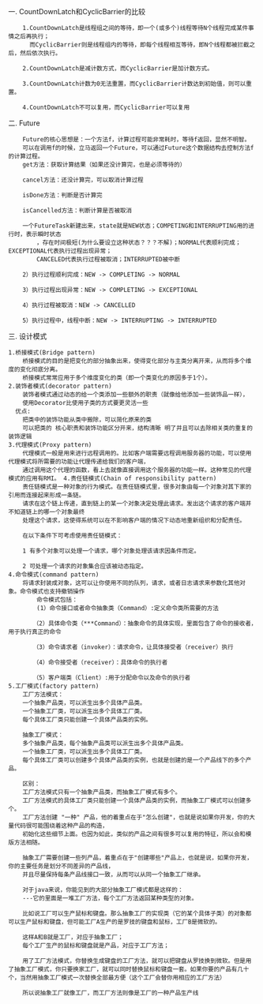 一. CountDownLatch和CyclicBarrier的比较

        1.CountDownLatch是线程组之间的等待，即一个(或多个)线程等待N个线程完成某件事情之后再执行；
          而CyclicBarrier则是线程组内的等待，即每个线程相互等待，即N个线程都被拦截之后，然后依次执行。

        2.CountDownLatch是减计数方式，而CyclicBarrier是加计数方式。

        3.CountDownLatch计数为0无法重置，而CyclicBarrier计数达到初始值，则可以重置。

        4.CountDownLatch不可以复用，而CyclicBarrier可以复用
二. Future

        Future的核心思想是：一个方法f，计算过程可能非常耗时，等待f返回，显然不明智。
        可以在调用f的时候，立马返回一个Future，可以通过Future这个数据结构去控制方法f的计算过程。
        get方法：获取计算结果（如果还没计算完，也是必须等待的）

        cancel方法：还没计算完，可以取消计算过程

        isDone方法：判断是否计算完

        isCancelled方法：判断计算是否被取消

        一个FutureTask新建出来，state就是NEW状态；COMPETING和INTERRUPTING用的进行时，表示瞬时状态
            ，存在时间极短(为什么要设立这种状态？？？不解)；NORMAL代表顺利完成；EXCEPTIONAL代表执行过程出现异常；
            CANCELED代表执行过程被取消；INTERRUPTED被中断

        2）执行过程顺利完成：NEW -> COMPLETING -> NORMAL

        3）执行过程出现异常：NEW -> COMPLETING -> EXCEPTIONAL

        4）执行过程被取消：NEW -> CANCELLED

        5）执行过程中，线程中断：NEW -> INTERRUPTING -> INTERRUPTED
三. 设计模式

    1.桥接模式(Bridge pattern)
        桥接模式的目的是把变化的部分抽象出来，使得变化部分与主类分离开来，从而将多个维度的变化彻底分离。
        桥接模式常常应用于多个维度变化的类（即一个类变化的原因多于1个）。
    2.装饰者模式(decorator pattern)
        装饰者模式通过动态的给一个类添加一些额外的职责（就像给他添加一些装饰品一样），
        使用Decorator比使用子类的方式要更灵活一些
      优点:
        把类中的装饰功能从类中搬除，可以简化原来的类
        可以把类的 核心职责和装饰功能区分开来，结构清晰 明了并且可以去除相关类的重复的装饰逻辑
    3.代理模式(Proxy pattern)
        代理模式一般是用来进行远程调用的。比如客户端需要远程调用服务器的功能，可以使用代理模式将所需要的功能让代理传递给我们的客户端，
        通过调用这个代理的函数，看上去就像直接调用这个服务器的功能一样。这种常见的代理模式的应用有RMI。 4.责任链模式(Chain of responsibility pattern)
        责任链模式是一种对象的行为模式。在责任链模式里，很多对象由每一个对象对其下家的引用而连接起来形成一条链。
        请求在这个链上传递，直到链上的某一个对象决定处理此请求。发出这个请求的客户端并不知道链上的哪一个对象最终
        处理这个请求，这使得系统可以在不影响客户端的情况下动态地重新组织和分配责任。

        在以下条件下可考虑使用责任链模式：

        1 有多个对象可以处理一个请求，哪个对象处理该请求因条件而定。

        2 可处理一个请求的对象集合应该被动态指定。
    4.命令模式(command pattern)
        将请求封装成对象，这可以让你使用不同的队列，请求，或者日志请求来参数化其他对象。命令模式也支持撤销操作
            命令模式包括：
            (1）命令接口或者命令抽象类（Command）:定义命令类所需要的方法

           （2）具体命令类（***Command）：抽象命令的具体实现，里面包含了命令的接收者，用于执行真正的命令

           （3）命令请求者（invoker）：请求命令，让具体接受者（receiver）执行

           （4）命令接受者（receiver）：具体命令的执行者

           （5）客户端类（Client）:用于分配命令以及命令的执行者
    5.工厂模式(factory pattern)
        工厂方法模式：
        一个抽象产品类，可以派生出多个具体产品类。
        一个抽象工厂类，可以派生出多个具体工厂类。
        每个具体工厂类只能创建一个具体产品类的实例。

        抽象工厂模式：
        多个抽象产品类，每个抽象产品类可以派生出多个具体产品类。
        一个抽象工厂类，可以派生出多个具体工厂类。
        每个具体工厂类可以创建多个具体产品类的实例，也就是创建的是一个产品线下的多个产品。

        区别：
        工厂方法模式只有一个抽象产品类，而抽象工厂模式有多个。
        工厂方法模式的具体工厂类只能创建一个具体产品类的实例，而抽象工厂模式可以创建多个。
        工厂方法创建 "一种" 产品，他的着重点在于"怎么创建"，也就是说如果你开发，你的大量代码很可能围绕着这种产品的构造，
        初始化这些细节上面。也因为如此，类似的产品之间有很多可以复用的特征，所以会和模版方法相随。

        抽象工厂需要创建一些列产品，着重点在于"创建哪些"产品上，也就是说，如果你开发，你的主要任务是划分不同差异的产品线，
        并且尽量保持每条产品线接口一致，从而可以从同一个抽象工厂继承。

        对于java来说，你能见到的大部分抽象工厂模式都是这样的：
        ---它的里面是一堆工厂方法，每个工厂方法返回某种类型的对象。

        比如说工厂可以生产鼠标和键盘。那么抽象工厂的实现类（它的某个具体子类）的对象都可以生产鼠标和键盘，但可能工厂A生产的是罗技的键盘和鼠标，工厂B是微软的。

        这样A和B就是工厂，对应于抽象工厂；
        每个工厂生产的鼠标和键盘就是产品，对应于工厂方法；

        用了工厂方法模式，你替换生成键盘的工厂方法，就可以把键盘从罗技换到微软。但是用了抽象工厂模式，你只要换家工厂，就可以同时替换鼠标和键盘一套。如果你要的产品有几十个，当然用抽象工厂模式一次替换全部最方便（这个工厂会替你用相应的工厂方法）

        所以说抽象工厂就像工厂，而工厂方法则像是工厂的一种产品生产线